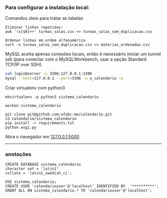 ### Para configurar a instalação local:

Comandos úteis para tratar as tabelas
```
Eliminar linhas repetidas:
awk '!x[$0]++' turmas_salas.csv >> turmas_salas_sem_duplicacao.csv

Ordenar linhas em ordem alfanumérica
sort -n turmas_salas_sem_duplicacao.csv >> materias_ordenadas.csv

```


MySQL aceita apenas conexões locais, então é necessário iniciar um tunnel ssh (para conectar com o MySQLWorkbench, usar a opção Standard TCP/IP over SSH).
```bash
ssh login@server -L 3306:127.0.0.1:3306
mysql --host=127.0.0.1 --port=3306 -u u_calendario -p

```

Criar virtualenv com python3
```
mkvirtualenv -p python3 sistema_calendario
```
```
workon sistema_calendario
```
```
git clone git@github.com:ufabc-me/calendario.git
cd calendario/sistema_calendario
pip install -r requirements.txt
python wsgi.py
```
Abra o navegador em [127.0.0.1:5000](http://127.0.0.1:5000)


------------------
### anotações

```
CREATE DATABASE sistema_calendario
character set = 'latin1'
collate = 'latin1_swedish_ci';
```

```
USE sistema_calendario;
CREATE USER 'calendariouser'@'localhost' IDENTIFIED BY  '**********';
GRANT ALL ON sistema_calendario.* TO 'calendariouser'@'localhost';
```
